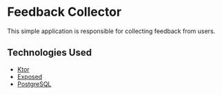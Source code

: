 # Feedback Collector
This simple application is responsible for collecting feedback from users. 

## Technologies Used
- [Ktor](https://ktor.io/)
- [Exposed](https://jetbrains.github.io/Exposed)
- [PostgreSQL](https://www.postgresql.org)
